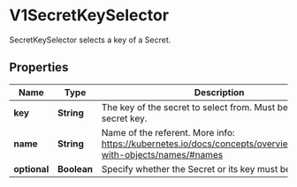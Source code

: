 

# V1SecretKeySelector

SecretKeySelector selects a key of a Secret.

## Properties

| Name | Type | Description | Notes |
|------------ | ------------- | ------------- | -------------|
|**key** | **String** | The key of the secret to select from.  Must be a valid secret key. |  |
|**name** | **String** | Name of the referent. More info: https://kubernetes.io/docs/concepts/overview/working-with-objects/names/#names |  [optional] |
|**optional** | **Boolean** | Specify whether the Secret or its key must be defined |  [optional] |



